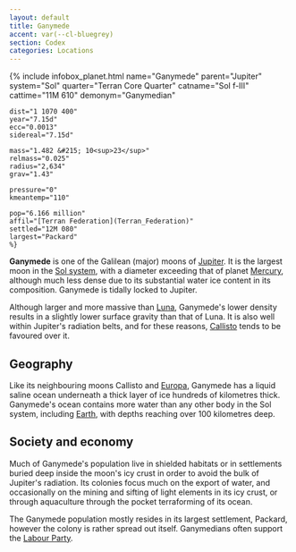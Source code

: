 ```yaml
---
layout: default
title: Ganymede
accent: var(--cl-bluegrey)
section: Codex
categories: Locations
---
```

{% include infobox_planet.html
    name="Ganymede"
    parent="Jupiter"
    system="Sol"
    quarter="Terran Core Quarter"
    catname="Sol f-III"
    cattime="11M 610"
    demonym="Ganymedian"

    dist="1 1070 400" 
    year="7.15d"
    ecc="0.0013"
    sidereal="7.15d"

    mass="1.482 &#215; 10<sup>23</sup>"
    relmass="0.025" 
    radius="2,634" 
    grav="1.43"

    pressure="0"
    kmeantemp="110"

    pop="6.166 million"
    affil="[Terran Federation](Terran_Federation)"
    settled="12M 080"
    largest="Packard"
    %}

**Ganymede** is one of the Galilean (major) moons of [Jupiter](Jupiter). It is the largest moon in the
[Sol system](Solar_system), with a diameter exceeding that of planet [Mercury](Mercury), although much
less dense due to its substantial water ice content in its composition. Ganymede is tidally locked
to Jupiter.

Although larger and more massive than [Luna](Luna), Ganymede's lower density results in a slightly
lower surface gravity than that of Luna. It is also well within Jupiter's radiation belts, and for
these reasons, [Callisto](Callisto) tends to be favoured over it.

## Geography
Like its neighbouring moons Callisto and [Europa](Europa), Ganymede has a liquid saline ocean underneath
a thick layer of ice hundreds of kilometres thick. Ganymede's ocean contains more water than any other
body in the Sol system, including [Earth](Earth), with depths reaching over 100 kilometres deep.

## Society and economy
Much of Ganymede's population live in shielded habitats or in settlements buried deep inside the
moon's icy crust in order to avoid the bulk of Jupiter's radiation. Its colonies focus much on the
export of water, and occasionally on the mining and sifting of light elements in its icy crust,
or through aquaculture through the pocket terraforming of its ocean.

The Ganymede population mostly resides in its largest settlement, Packard, however the colony is
rather spread out itself. Ganymedians often support the [Labour Party](Labour_Party).

